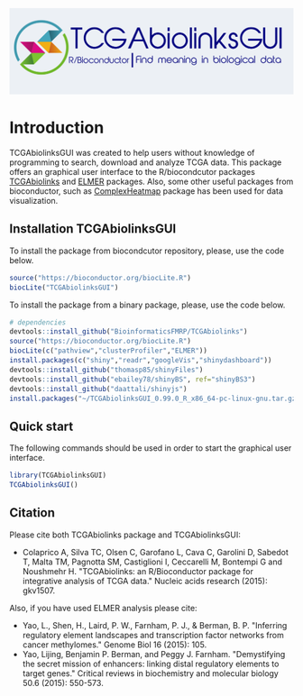 ![](inst/app/www/logo_gray2.png)

# Introduction

TCGAbiolinksGUI was created to help users without knowledge of programming to search, download and analyze 
TCGA data. This package offers an graphical user interface to the R/biocondcutor packages [TCGAbiolinks]( 	http://bioconductor.org/packages/TCGAbiolinks/)  and [ELMER](http://bioconductor.org/packages/ELMER/) packages.
Also, some other useful packages from bioconductor, such as [ComplexHeatmap](http://bioconductor.org/packages/ComplexHeatmap/)  package  has been used for data visualization.

## Installation TCGAbiolinksGUI

To install the package from biocondcutor repository, please, use the code below.

```R
source("https://bioconductor.org/biocLite.R")
biocLite("TCGAbiolinksGUI")
```

To install the package from a binary package, please, use the code below.

```R
# dependencies
devtools::install_github("BioinformaticsFMRP/TCGAbiolinks")
source("https://bioconductor.org/biocLite.R")
biocLite(c("pathview","clusterProfiler","ELMER"))
install.packages(c("shiny","readr","googleVis","shinydashboard"))
devtools::install_github("thomasp85/shinyFiles")
devtools::install_github("ebailey78/shinyBS", ref="shinyBS3")
devtools::install_github("daattali/shinyjs")
install.packages("~/TCGAbiolinksGUI_0.99.0_R_x86_64-pc-linux-gnu.tar.gz", repos = NULL, type = "source")
```

## Quick start

The following commands should be used in order to start the graphical user interface.

```R
library(TCGAbiolinksGUI)
TCGAbiolinksGUI()
```

## Citation

Please cite both TCGAbiolinks package and TCGAbiolinksGUI: 

* Colaprico A, Silva TC, Olsen C, Garofano L, Cava C, Garolini D, Sabedot T, Malta TM, Pagnotta SM, Castiglioni I, Ceccarelli M, Bontempi G and Noushmehr H. "TCGAbiolinks: an R/Bioconductor package for integrative analysis of TCGA data." Nucleic acids research (2015): gkv1507.

Also, if you have used ELMER analysis please cite:

*  Yao, L., Shen, H., Laird, P. W., Farnham, P. J., & Berman, B. P. "Inferring regulatory element landscapes and transcription factor networks from cancer methylomes." Genome Biol 16 (2015): 105.
* Yao, Lijing, Benjamin P. Berman, and Peggy J. Farnham. "Demystifying the secret mission of enhancers: linking distal regulatory elements to target genes." Critical reviews in biochemistry and molecular biology 50.6 (2015): 550-573.
